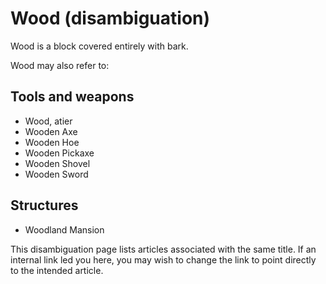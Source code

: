 # Wood (disambiguation)
Wood is a block covered entirely with bark.

Wood may also refer to:

## Tools and weapons
- Wood, atier
- Wooden Axe
- Wooden Hoe
- Wooden Pickaxe
- Wooden Shovel
- Wooden Sword

## Structures
- Woodland Mansion

 This disambiguation page lists articles associated with the same title. If an internal link led you here, you may wish to change the link to point directly to the intended article.


